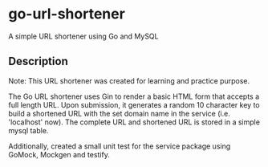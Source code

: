 # go-url-shortener
A simple URL shortener using Go and MySQL

## Description
Note: This URL shortener was created for learning and practice purpose. 

The Go URL shortener uses Gin to render a basic HTML form that accepts a full length URL. 
Upon submission, it generates a random 10 character key to build a shortened URL with the set domain name in the service (i.e. 'localhost' now).
The complete URL and shortened URL is stored in a simple mysql table.

Additionally, created a small unit test for the service package using GoMock, Mockgen and testify.